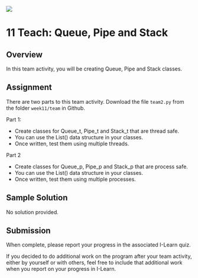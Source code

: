 ![](../site/banner.png)

# 11 Teach: Queue, Pipe and Stack

## Overview

In this team activity, you will be creating Queue, Pipe and Stack classes.

## Assignment

There are two parts to this team activity.  Download the file `team2.py` from the folder `week11/team` in Github.

Part 1:
- Create classes for Queue_t, Pipe_t and Stack_t that are thread safe.
- You can use the List() data structure in your classes.
- Once written, test them using multiple threads.

Part 2
- Create classes for Queue_p, Pipe_p and Stack_p that are process safe.
- You can use the List() data structure in your classes.
- Once written, test them using multiple processes.

## Sample Solution

No solution provided.

## Submission

When complete, please report your progress in the associated I-Learn quiz.

If you decided to do additional work on the program after your team activity, either by yourself or with others, feel free to include that additional work when you report on your progress in I-Learn.

